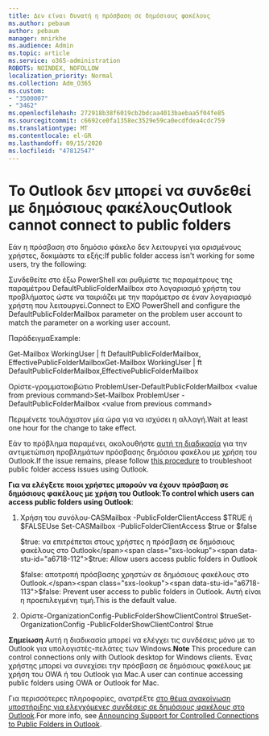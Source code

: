 ```yaml
---
title: Δεν είναι δυνατή η πρόσβαση σε δημόσιους φακέλους
ms.author: pebaum
author: pebaum
manager: mnirkhe
ms.audience: Admin
ms.topic: article
ms.service: o365-administration
ROBOTS: NOINDEX, NOFOLLOW
localization_priority: Normal
ms.collection: Adm_O365
ms.custom:
- "3500007"
- "3462"
ms.openlocfilehash: 272918b38f6019cb2bdcaa4013baebaa5f04fe85
ms.sourcegitcommit: c6692ce0fa1358ec3529e59ca0ecdfdea4cdc759
ms.translationtype: MT
ms.contentlocale: el-GR
ms.lasthandoff: 09/15/2020
ms.locfileid: "47812547"
---
```

# <a name="outlook-cannot-connect-to-public-folders"></a><span data-ttu-id="a6718-102">Το Outlook δεν μπορεί να συνδεθεί με δημόσιους φακέλους</span><span class="sxs-lookup"><span data-stu-id="a6718-102">Outlook cannot connect to public folders</span></span>

<span data-ttu-id="a6718-103">Εάν η πρόσβαση στο δημόσιο φάκελο δεν λειτουργεί για ορισμένους χρήστες, δοκιμάστε τα εξής:</span><span class="sxs-lookup"><span data-stu-id="a6718-103">If public folder access isn't working for some users, try the following:</span></span>

<span data-ttu-id="a6718-104">Συνδεθείτε στο έξω PowerShell και ρυθμίστε τις παραμέτρους της παραμέτρου DefaultPublicFolderMailbox στο λογαριασμό χρήστη του προβλήματος ώστε να ταιριάζει με την παράμετρο σε έναν λογαριασμό χρήστη που λειτουργεί.</span><span class="sxs-lookup"><span data-stu-id="a6718-104">Connect to EXO PowerShell and configure the DefaultPublicFolderMailbox parameter on the problem user account to match the parameter on a working user account.</span></span>

<span data-ttu-id="a6718-105">Παράδειγμα</span><span class="sxs-lookup"><span data-stu-id="a6718-105">Example:</span></span>

<span data-ttu-id="a6718-106">Get-Mailbox WorkingUser | ft DefaultPublicFolderMailbox, EffectivePublicFolderMailbox</span><span class="sxs-lookup"><span data-stu-id="a6718-106">Get-Mailbox WorkingUser | ft DefaultPublicFolderMailbox,EffectivePublicFolderMailbox</span></span>

<span data-ttu-id="a6718-107">Ορίστε-γραμματοκιβώτιο ProblemUser-DefaultPublicFolderMailbox \<value from previous command></span><span class="sxs-lookup"><span data-stu-id="a6718-107">Set-Mailbox ProblemUser -DefaultPublicFolderMailbox \<value from previous command></span></span>

<span data-ttu-id="a6718-108">Περιμένετε τουλάχιστον μία ώρα για να ισχύσει η αλλαγή.</span><span class="sxs-lookup"><span data-stu-id="a6718-108">Wait at least one hour for the change to take effect.</span></span>

<span data-ttu-id="a6718-109">Εάν το πρόβλημα παραμένει, ακολουθήστε [αυτή τη διαδικασία](https://aka.ms/pfcte) για την αντιμετώπιση προβλημάτων πρόσβασης δημόσιου φακέλου με χρήση του Outlook.</span><span class="sxs-lookup"><span data-stu-id="a6718-109">If the issue remains, please follow [this procedure](https://aka.ms/pfcte) to troubleshoot public folder access issues using Outlook.</span></span>
 
<span data-ttu-id="a6718-110">**Για να ελέγξετε ποιοι χρήστες μπορούν να έχουν πρόσβαση σε δημόσιους φακέλους με χρήση του Outlook**:</span><span class="sxs-lookup"><span data-stu-id="a6718-110">**To control which users can access public folders using Outlook**:</span></span>

1.  <span data-ttu-id="a6718-111">Χρήση του συνόλου-CASMailbox <mailboxname> -PublicFolderClientAccess $TRUE ή $FALSE</span><span class="sxs-lookup"><span data-stu-id="a6718-111">Use Set-CASMailbox <mailboxname> -PublicFolderClientAccess $true or $false</span></span>  
      
    <span data-ttu-id="a6718-112">$true: να επιτρέπεται στους χρήστες η πρόσβαση σε δημόσιους φακέλους στο Outlook</span><span class="sxs-lookup"><span data-stu-id="a6718-112">$true: Allow users access public folders in Outlook</span></span>  
      
    <span data-ttu-id="a6718-113">$false: αποτροπή πρόσβασης χρηστών σε δημόσιους φακέλους στο Outlook.</span><span class="sxs-lookup"><span data-stu-id="a6718-113">$false: Prevent user access to public folders in Outlook.</span></span> <span data-ttu-id="a6718-114">Αυτή είναι η προεπιλεγμένη τιμή.</span><span class="sxs-lookup"><span data-stu-id="a6718-114">This is the default value.</span></span>  
        
2.  <span data-ttu-id="a6718-115">Ορίστε-OrganizationConfig-PublicFolderShowClientControl $true</span><span class="sxs-lookup"><span data-stu-id="a6718-115">Set-OrganizationConfig -PublicFolderShowClientControl $true</span></span>   
      
<span data-ttu-id="a6718-116">**Σημείωση** Αυτή η διαδικασία μπορεί να ελέγχει τις συνδέσεις μόνο με το Outlook για υπολογιστές-πελάτες των Windows.</span><span class="sxs-lookup"><span data-stu-id="a6718-116">**Note** This procedure can control connections only with Outlook desktop for Windows clients.</span></span> <span data-ttu-id="a6718-117">Ένας χρήστης μπορεί να συνεχίσει την πρόσβαση σε δημόσιους φακέλους με χρήση του OWA ή του Outlook για Mac.</span><span class="sxs-lookup"><span data-stu-id="a6718-117">A user can continue accessing public folders using OWA or Outlook for Mac.</span></span>
 
<span data-ttu-id="a6718-118">Για περισσότερες πληροφορίες, ανατρέξτε [στο θέμα ανακοίνωση υποστήριξης για ελεγχόμενες συνδέσεις σε δημόσιους φακέλους στο Outlook](https://aka.ms/controlpf).</span><span class="sxs-lookup"><span data-stu-id="a6718-118">For more info, see [Announcing Support for Controlled Connections to Public Folders in Outlook](https://aka.ms/controlpf).</span></span>